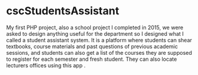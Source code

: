 # cscStudentsAssistant
My first PHP project, also a school project I completed in 2015, we were asked to design anything useful for the department so I designed what I called a student assistant system. It is a platform where students can shear textbooks, course materials and past questions of previous academic sessions, and students can also get a list of the courses they are supposed to register for each semester and fresh student. They can also locate lecturers offices using this app
.
